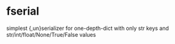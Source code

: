 fserial
=======

simplest {,un}serializer for one-depth-dict with only str keys and str/int/float/None/True/False values

